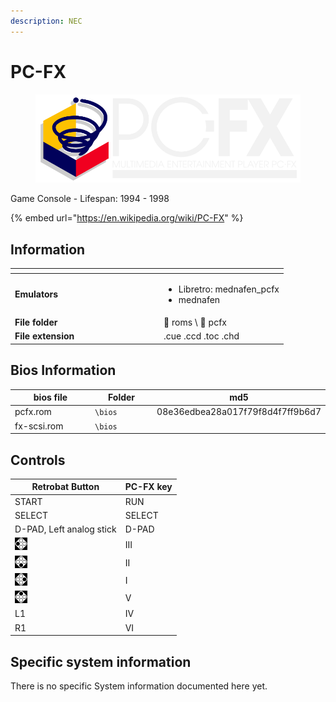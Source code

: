```yaml
---
description: NEC
---
```


# PC-FX

<div align="left">

<figure><img src="https://raw.githubusercontent.com/fabricecaruso/es-theme-carbon/52ff37c9e265587d006945a2ba695b5a962b3a3d/art/logos/pcfx.svg" alt=""><figcaption></figcaption></figure>

</div>

Game Console - Lifespan: 1994 - 1998

{% embed url="https://en.wikipedia.org/wiki/PC-FX" %}

## Information

<table data-header-hidden><thead><tr><th width="224"></th><th></th></tr></thead><tbody><tr><td><strong>Emulators</strong></td><td><ul><li>Libretro: mednafen_pcfx</li><li>mednafen</li></ul></td></tr><tr><td><strong>File folder</strong></td><td><span data-gb-custom-inline data-tag="emoji" data-code="1f4c2">📂</span> roms \ <span data-gb-custom-inline data-tag="emoji" data-code="1f4c2">📂</span> pcfx</td></tr><tr><td><strong>File extension</strong></td><td>.cue .ccd .toc .chd</td></tr></tbody></table>

## Bios Information

<table><thead><tr><th width="224">bios file</th><th width="169">Folder</th><th>md5</th></tr></thead><tbody><tr><td>pcfx.rom</td><td><code>\bios</code></td><td>08e36edbea28a017f79f8d4f7ff9b6d7</td></tr><tr><td>fx-scsi.rom</td><td><code>\bios</code></td><td></td></tr></tbody></table>

## Controls

| Retrobat Button                                   | PC-FX key |
| ------------------------------------------------- | --------- |
| START                                             | RUN       |
| SELECT                                            | SELECT    |
| D-PAD, Left analog stick                          | D-PAD     |
| ![](<../../../../.gitbook/assets/image (43).png>) | III       |
| ![](<../../../../.gitbook/assets/image (25).png>) | II        |
| ![](<../../../../.gitbook/assets/image (11).png>) | I         |
| ![](<../../../../.gitbook/assets/image (45).png>) | V         |
| L1                                                | IV        |
| R1                                                | VI        |

## Specific system information

There is no specific System information documented here yet.
